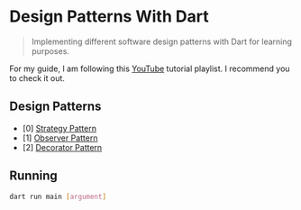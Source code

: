 # Design Patterns With Dart
> Implementing different software design patterns with Dart for learning purposes.

For my guide, I am following this [YouTube](https://youtube.com/playlist?list=PLrhzvIcii6GNjpARdnO4ueTUAVR9eMBpc) tutorial playlist.
I recommend you to check it out.

## Design Patterns
* [0] [Strategy Pattern](lib/patterns/strategy.dart)
* [1] [Observer Pattern](lib/patterns/observer.dart)
* [2] [Decorator Pattern](lib/patterns/decorator.dart)

## Running
```bash
dart run main [argument]
```
